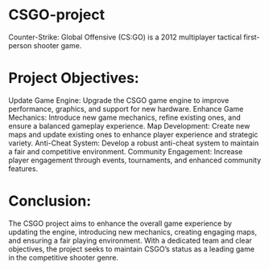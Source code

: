 # CSGO-project
Counter-Strike: Global Offensive (CS:GO) is a 2012 multiplayer tactical first-person shooter game.

# Project Objectives:
Update Game Engine: Upgrade the CSGO game engine to improve performance, graphics, and support for new hardware.
Enhance Game Mechanics: Introduce new game mechanics, refine existing ones, and ensure a balanced gameplay experience.
Map Development: Create new maps and update existing ones to enhance player experience and strategic variety.
Anti-Cheat System: Develop a robust anti-cheat system to maintain a fair and competitive environment.
Community Engagement: Increase player engagement through events, tournaments, and enhanced community features.

# Conclusion:
The CSGO project aims to enhance the overall game experience by updating the engine, introducing new mechanics, creating engaging maps, and ensuring a fair playing environment. With a dedicated team and clear objectives, the project seeks to maintain CSGO’s status as a leading game in the competitive shooter genre.
